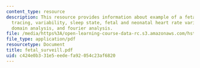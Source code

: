 ```yaml
---
content_type: resource
description: This resource provides information about example of a fetal heart rate
  tracing, variability, sleep state, fetal and neonatal heart rate variability, time
  domain analysis, and fourier analysis.
file: /media/https%3A/open-learning-course-data-rc.s3.amazonaws.com/hst-071-human-reproductive-biology-fall-2005/c424e0b331e5eedefa92054c23af6820_fetal_surveill.pdf
file_type: application/pdf
resourcetype: Document
title: fetal_surveill.pdf
uid: c424e0b3-31e5-eede-fa92-054c23af6820
---
```

